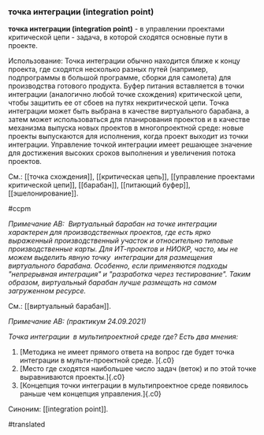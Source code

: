 ### точка интеграции (integration point)

**точка интеграции (integration point)** - в управлении проектами критической цепи - задача, в которой сходятся основные пути в проекте.

Использование: Точка интеграции обычно находится ближе к концу проекта, где сходятся несколько разных путей (например, подпрограммы в большой программе, сборки для самолета) для производства готового продукта. Буфер питания вставляется в точки интеграции (аналогично любой точке схождения) критической цепи, чтобы защитить ее от сбоев на путях некритической цепи. Точка интеграции может быть выбрана в качестве виртуального барабана, а затем может использоваться для планирования проектов и в качестве механизма выпуска новых проектов в многопроектной среде: новые проекты выпускаются для исполнения, когда проект выходит из точки интеграции. Управление точкой интеграции имеет решающее значение для достижения высоких сроков выполнения и увеличения потока проектов.

См.: [[точка схождения]], [[критическая цепь]], [[управление проектами критической цепи]], [[барабан]], [[питающий буфер]], [[эшелонирование]].

#ccpm

*Примечание АВ:  Виртуальный барабан на точке интеграции характерен для производственных проектов, где есть ярко выраженный производственный участок и относительно типовые производственные карты. Для ИТ-проектов и НИОКР, часто, мы не можем выделить явную точку  интеграции для размещения виртуального барабана. Особенно, если применяются подходы "непрерывная интеграция" и "разработка через тестирование". Таким образом, виртуальный барабан лучше размещать на самом загруженном ресурсе.*

См.: [[виртуальный барабан]].

*Примечание АВ: (практикум 24.09.2021)*

*Точка интеграции  в мультипроектной среде где? Есть два мнения:*

1.  [Методика не имеет прямого ответа на вопрос где будет точка интеграции в мульти-проектной среде. ]{.c0}
2.  [Место где сходятся наибольшее число задач (веток) и по этой точке выравниваются проекты.]{.c0}
3.  [Концепция точки интеграции в мультипроектное среде появилось раньше чем концепция управления.]{.c0}

Синоним: [[integration point]].

#translated
